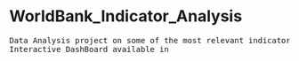 # WorldBank_Indicator_Analysis
<pre>
Data Analysis project on some of the most relevant indicators found on the World Bank API
Interactive DashBoard available in <https://public.tableau.com/app/profile/oscar.robayo3093/viz/WorldBankIndicatorAnalysis/Dashboard2>
</pre>
